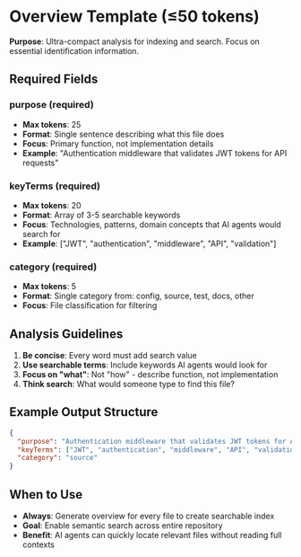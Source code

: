 # Overview Template (≤50 tokens)

**Purpose**: Ultra-compact analysis for indexing and search. Focus on essential identification information.

## Required Fields

### purpose (required)
- **Max tokens**: 25
- **Format**: Single sentence describing what this file does
- **Focus**: Primary function, not implementation details
- **Example**: "Authentication middleware that validates JWT tokens for API requests"

### keyTerms (required)
- **Max tokens**: 20
- **Format**: Array of 3-5 searchable keywords
- **Focus**: Technologies, patterns, domain concepts that AI agents would search for
- **Example**: ["JWT", "authentication", "middleware", "API", "validation"]

### category (required)
- **Max tokens**: 5
- **Format**: Single category from: config, source, test, docs, other
- **Focus**: File classification for filtering

## Analysis Guidelines

1. **Be concise**: Every word must add search value
2. **Use searchable terms**: Include keywords AI agents would look for
3. **Focus on "what"**: Not "how" - describe function, not implementation
4. **Think search**: What would someone type to find this file?

## Example Output Structure
```json
{
  "purpose": "Authentication middleware that validates JWT tokens for API requests",
  "keyTerms": ["JWT", "authentication", "middleware", "API", "validation"],
  "category": "source"
}
```

## When to Use
- **Always**: Generate overview for every file to create searchable index
- **Goal**: Enable semantic search across entire repository
- **Benefit**: AI agents can quickly locate relevant files without reading full contexts